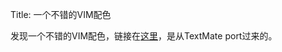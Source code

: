 Title: 一个不错的VIM配色

发现一个不错的VIM配色，链接在[这里][1]，是从TextMate port过来的。 

   [1]: http://blog.infinitered.com/entries/show/8

